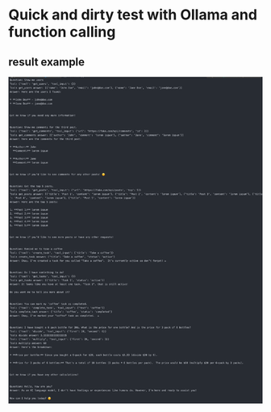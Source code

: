 # Quick and dirty test with Ollama and function calling

## result example
![Screenshot](/medias/example.png)
